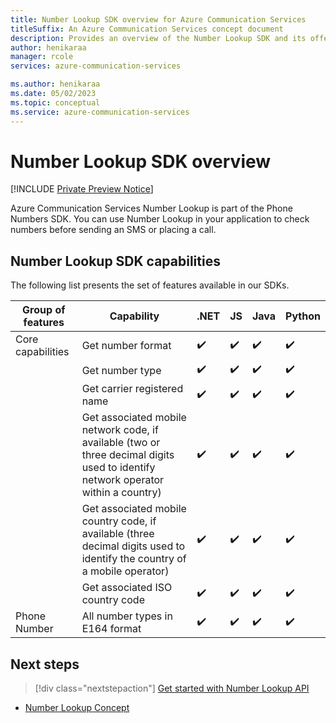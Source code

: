 ```yaml
---
title: Number Lookup SDK overview for Azure Communication Services
titleSuffix: An Azure Communication Services concept document
description: Provides an overview of the Number Lookup SDK and its offerings.
author: henikaraa
manager: rcole
services: azure-communication-services

ms.author: henikaraa
ms.date: 05/02/2023
ms.topic: conceptual
ms.service: azure-communication-services
---
```


# Number Lookup SDK overview

[!INCLUDE [Private Preview Notice](../../includes/public-preview-include.md)]

Azure Communication Services Number Lookup is part of the Phone Numbers SDK. You can use Number Lookup in your application to check numbers before sending an SMS or placing a call.

## Number Lookup SDK capabilities

The following list presents the set of features available in our SDKs.

| Group of features | Capability | .NET  | JS | Java | Python |
| --- | --- | --- | --- | --- | --- |
| Core capabilities | Get number format | ✔️ | ✔️ | ✔️ | ✔️ |
|                   | Get number type   | ✔️ | ✔️ | ✔️ | ✔️ |
|                   | Get carrier registered name | ✔️ | ✔️ | ✔️ | ✔️ |
|                   | Get associated mobile network code, if available (two or three decimal digits used to identify network operator within a country) | ✔️ | ✔️ | ✔️ | ✔️ |
|                   | Get associated mobile country code, if available (three decimal digits used to identify the country of a mobile operator) | ✔️ | ✔️ | ✔️ | ✔️ |
|                   | Get associated ISO country code | ✔️ | ✔️ | ✔️ | ✔️ |
| Phone Number      | All number types in E164 format | ✔️ | ✔️ | ✔️ | ✔️ |

## Next steps

> [!div class="nextstepaction"]
> [Get started with Number Lookup API](../../quickstarts/telephony/number-lookup.md)

- [Number Lookup Concept](../numbers/number-lookup-concept.md)
